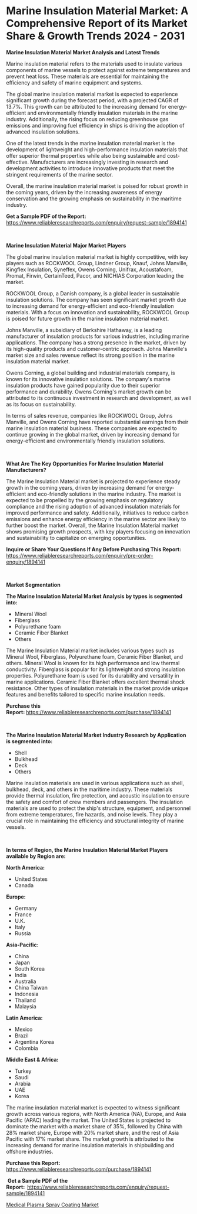 <p><h1>Marine Insulation Material Market: A Comprehensive Report of its Market Share & Growth Trends 2024 - 2031</h1></p><p><strong>Marine Insulation Material Market Analysis and Latest Trends</strong></p>
<p><p>Marine insulation material refers to the materials used to insulate various components of marine vessels to protect against extreme temperatures and prevent heat loss. These materials are essential for maintaining the efficiency and safety of marine equipment and systems.</p><p>The global marine insulation material market is expected to experience significant growth during the forecast period, with a projected CAGR of 13.7%. This growth can be attributed to the increasing demand for energy-efficient and environmentally friendly insulation materials in the marine industry. Additionally, the rising focus on reducing greenhouse gas emissions and improving fuel efficiency in ships is driving the adoption of advanced insulation solutions.</p><p>One of the latest trends in the marine insulation material market is the development of lightweight and high-performance insulation materials that offer superior thermal properties while also being sustainable and cost-effective. Manufacturers are increasingly investing in research and development activities to introduce innovative products that meet the stringent requirements of the marine sector.</p><p>Overall, the marine insulation material market is poised for robust growth in the coming years, driven by the increasing awareness of energy conservation and the growing emphasis on sustainability in the maritime industry.</p></p>
<p><strong>Get a Sample PDF of the Report:&nbsp;</strong> <a href="https://www.reliableresearchreports.com/enquiry/request-sample/1894141">https://www.reliableresearchreports.com/enquiry/request-sample/1894141</a></p>
<p>&nbsp;</p>
<p><strong>Marine Insulation Material Major Market Players</strong></p>
<p><p>The global marine insulation material market is highly competitive, with key players such as ROCKWOOL Group, Lindner Group, Knauf, Johns Manville, Kingflex Insulation, Syneffex, Owens Corning, Unifrax, Acoustafoam, Promat, Firwin, CertainTeed, Pacor, and NICHIAS Corporation leading the market.</p><p>ROCKWOOL Group, a Danish company, is a global leader in sustainable insulation solutions. The company has seen significant market growth due to increasing demand for energy-efficient and eco-friendly insulation materials. With a focus on innovation and sustainability, ROCKWOOL Group is poised for future growth in the marine insulation material market.</p><p>Johns Manville, a subsidiary of Berkshire Hathaway, is a leading manufacturer of insulation products for various industries, including marine applications. The company has a strong presence in the market, driven by its high-quality products and customer-centric approach. Johns Manville's market size and sales revenue reflect its strong position in the marine insulation material market.</p><p>Owens Corning, a global building and industrial materials company, is known for its innovative insulation solutions. The company's marine insulation products have gained popularity due to their superior performance and durability. Owens Corning's market growth can be attributed to its continuous investment in research and development, as well as its focus on sustainability.</p><p>In terms of sales revenue, companies like ROCKWOOL Group, Johns Manville, and Owens Corning have reported substantial earnings from their marine insulation material business. These companies are expected to continue growing in the global market, driven by increasing demand for energy-efficient and environmentally friendly insulation solutions.</p></p>
<p>&nbsp;</p>
<p><strong>What Are The Key Opportunities For Marine Insulation Material Manufacturers?</strong></p>
<p><p>The Marine Insulation Material market is projected to experience steady growth in the coming years, driven by increasing demand for energy-efficient and eco-friendly solutions in the marine industry. The market is expected to be propelled by the growing emphasis on regulatory compliance and the rising adoption of advanced insulation materials for improved performance and safety. Additionally, initiatives to reduce carbon emissions and enhance energy efficiency in the marine sector are likely to further boost the market. Overall, the Marine Insulation Material market shows promising growth prospects, with key players focusing on innovation and sustainability to capitalize on emerging opportunities.</p></p>
<p><strong>Inquire or Share Your Questions If Any Before Purchasing This Report:</strong> <a href="https://www.reliableresearchreports.com/enquiry/pre-order-enquiry/1894141">https://www.reliableresearchreports.com/enquiry/pre-order-enquiry/1894141</a></p>
<p>&nbsp;</p>
<p><strong>Market Segmentation</strong></p>
<p><strong>The Marine Insulation Material Market Analysis by types is segmented into:</strong></p>
<p><ul><li>Mineral Wool</li><li>Fiberglass</li><li>Polyurethane foam</li><li>Ceramic Fiber Blanket</li><li>Others</li></ul></p>
<p><p>The Marine Insulation Material market includes various types such as Mineral Wool, Fiberglass, Polyurethane foam, Ceramic Fiber Blanket, and others. Mineral Wool is known for its high performance and low thermal conductivity. Fiberglass is popular for its lightweight and strong insulation properties. Polyurethane foam is used for its durability and versatility in marine applications. Ceramic Fiber Blanket offers excellent thermal shock resistance. Other types of insulation materials in the market provide unique features and benefits tailored to specific marine insulation needs.</p></p>
<p><strong>Purchase this Report:&nbsp;</strong><a href="https://www.reliableresearchreports.com/purchase/1894141">https://www.reliableresearchreports.com/purchase/1894141</a></p>
<p>&nbsp;</p>
<p><strong>The Marine Insulation Material Market Industry Research by Application is segmented into:</strong></p>
<p><ul><li>Shell</li><li>Bulkhead</li><li>Deck</li><li>Others</li></ul></p>
<p><p>Marine insulation materials are used in various applications such as shell, bulkhead, deck, and others in the maritime industry. These materials provide thermal insulation, fire protection, and acoustic insulation to ensure the safety and comfort of crew members and passengers. The insulation materials are used to protect the ship's structure, equipment, and personnel from extreme temperatures, fire hazards, and noise levels. They play a crucial role in maintaining the efficiency and structural integrity of marine vessels.</p></p>
<p>&nbsp;</p>
<p><strong>In terms of Region, the Marine Insulation Material Market Players available by Region are:</strong></p>
<p>
    <p> <strong> North America: </strong>
        <ul>
            <li>United States</li>
            <li>Canada</li>
        </ul>
        </p> 
    <p> <strong> Europe: </strong>
        <ul>
            <li>Germany</li>
            <li>France</li>
            <li>U.K.</li>
            <li>Italy</li>
            <li>Russia</li>
        </ul>
        </p> 
    <p> <strong> Asia-Pacific: </strong>
        <ul>
            <li>China</li>
            <li>Japan</li>
            <li>South Korea</li>
            <li>India</li>
            <li>Australia</li>
            <li>China Taiwan</li>
            <li>Indonesia</li>
            <li>Thailand</li>
            <li>Malaysia</li>
        </ul>
        </p> 
    <p> <strong> Latin America: </strong>
        <ul>
            <li>Mexico</li>
            <li>Brazil</li>
            <li>Argentina Korea</li>
            <li>Colombia</li>
        </ul>
        </p> 
    <p> <strong> Middle East & Africa: </strong>
        <ul>
            <li>Turkey</li>
            <li>Saudi</li>
            <li>Arabia</li>
            <li>UAE</li>
            <li>Korea</li>
        </ul>
    </p>
    </p>
<p><p>The marine insulation material market is expected to witness significant growth across various regions, with North America (NA), Europe, and Asia Pacific (APAC) leading the market. The United States is projected to dominate the market with a market share of 35%, followed by China with 28% market share, Europe with 20% market share, and the rest of Asia Pacific with 17% market share. The market growth is attributed to the increasing demand for marine insulation materials in shipbuilding and offshore industries.</p></p>
<p><strong>Purchase this Report: </strong><a href="https://www.reliableresearchreports.com/purchase/1894141">https://www.reliableresearchreports.com/purchase/1894141</a></p>
<p>&nbsp;<strong>Get a Sample PDF of the Report:&nbsp;&nbsp;</strong><a href="https://www.reliableresearchreports.com/enquiry/request-sample/1894141">https://www.reliableresearchreports.com/enquiry/request-sample/1894141</a></p>
<p><strong></strong></p>
<p><p><a href="https://military-diascia-e68.notion.site/Global-Medical-Plasma-Spray-Coating-Market-Size-and-Market-Trends-Insights-and-Projections-from-202-ff586b0aa9564df2a8817f542b9c7c72">Medical Plasma Spray Coating Market</a></p></p>